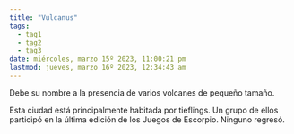 ```yaml
---
title: "Vulcanus"
tags:
  - tag1
  - tag2
  - tag3
date: miércoles, marzo 15º 2023, 11:00:21 pm
lastmod: jueves, marzo 16º 2023, 12:34:43 am
---
```


Debe su nombre a la presencia de varios volcanes de pequeño tamaño.

Esta ciudad está principalmente habitada por tieflings. Un grupo de ellos participó en la última edición de los Juegos de Escorpio. Ninguno regresó.